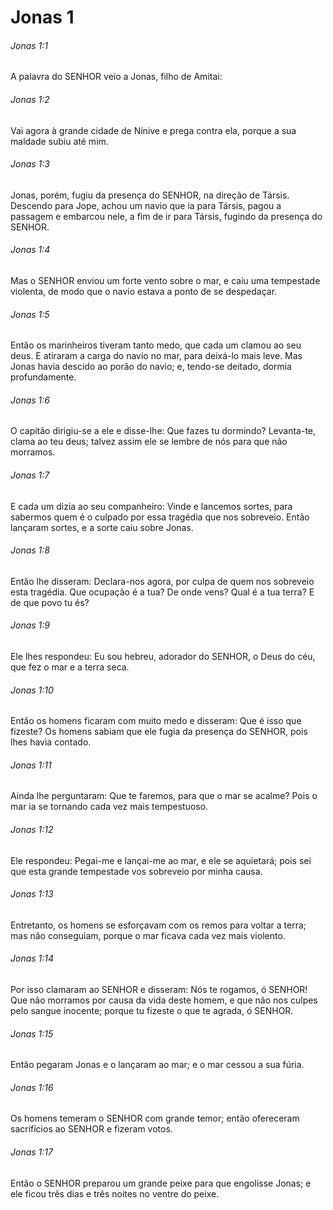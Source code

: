 # Jonas 1

###### Jonas 1:1

A palavra do SENHOR veio a Jonas, filho de Amitai:

###### Jonas 1:2

Vai agora à grande cidade de Nínive e prega contra ela, porque a sua maldade subiu até mim.

###### Jonas 1:3

Jonas, porém, fugiu da presença do SENHOR, na direção de Társis. Descendo para Jope, achou um navio que ia para Társis, pagou a passagem e embarcou nele, a fim de ir para Társis, fugindo da presença do SENHOR.

###### Jonas 1:4

Mas o SENHOR enviou um forte vento sobre o mar, e caiu uma tempestade violenta, de modo que o navio estava a ponto de se despedaçar.

###### Jonas 1:5

Então os marinheiros tiveram tanto medo, que cada um clamou ao seu deus. E atiraram a carga do navio no mar, para deixá-lo mais leve. Mas Jonas havia descido ao porão do navio; e, tendo-se deitado, dormia profundamente.

###### Jonas 1:6

O capitão dirigiu-se a ele e disse-lhe: Que fazes tu dormindo? Levanta-te, clama ao teu deus; talvez assim ele se lembre de nós para que não morramos.

###### Jonas 1:7

E cada um dizia ao seu companheiro: Vinde e lancemos sortes, para sabermos quem é o culpado por essa tragédia que nos sobreveio. Então lançaram sortes, e a sorte caiu sobre Jonas.

###### Jonas 1:8

Então lhe disseram: Declara-nos agora, por culpa de quem nos sobreveio esta tragédia. Que ocupação é a tua? De onde vens? Qual é a tua terra? E de que povo tu és?

###### Jonas 1:9

Ele lhes respondeu: Eu sou hebreu, adorador do SENHOR, o Deus do céu, que fez o mar e a terra seca.

###### Jonas 1:10

Então os homens ficaram com muito medo e disseram: Que é isso que fizeste? Os homens sabiam que ele fugia da presença do SENHOR, pois lhes havia contado.

###### Jonas 1:11

Ainda lhe perguntaram: Que te faremos, para que o mar se acalme? Pois o mar ia se tornando cada vez mais tempestuoso.

###### Jonas 1:12

Ele respondeu: Pegai-me e lançai-me ao mar, e ele se aquietará; pois sei que esta grande tempestade vos sobreveio por minha causa.

###### Jonas 1:13

Entretanto, os homens se esforçavam com os remos para voltar a terra; mas não conseguiam, porque o mar ficava cada vez mais violento.

###### Jonas 1:14

Por isso clamaram ao SENHOR e disseram: Nós te rogamos, ó SENHOR! Que não morramos por causa da vida deste homem, e que não nos culpes pelo sangue inocente; porque tu fizeste o que te agrada, ó SENHOR.

###### Jonas 1:15

Então pegaram Jonas e o lançaram ao mar; e o mar cessou a sua fúria.

###### Jonas 1:16

Os homens temeram o SENHOR com grande temor; então ofereceram sacrifícios ao SENHOR e fizeram votos.

###### Jonas 1:17

Então o SENHOR preparou um grande peixe para que engolisse Jonas; e ele ficou três dias e três noites no ventre do peixe.

